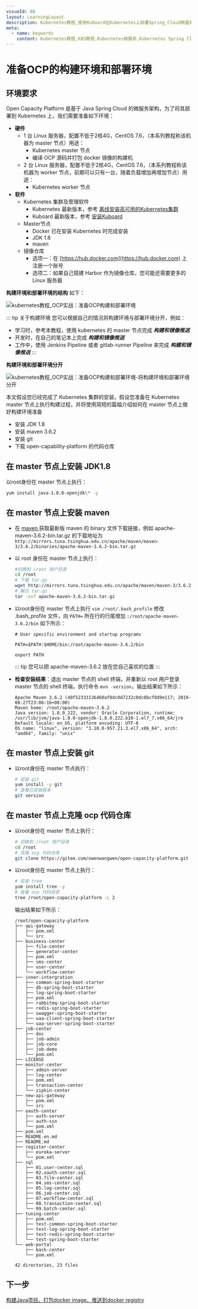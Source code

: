 ```yaml
---
vssueId: 80
layout: LearningLayout
description: Kubernetes教程_使用Kuboard在Kubernetes上部署Spring_Cloud微服务平台OCP_open_capacity_platform微服务能力开放平台_准备构建环境
meta:
  - name: keywords
    content: Kubernetes教程,K8S教程,Kubernetes微服务,Kubernetes Spring Cloud
---
```


# 准备OCP的构建环境和部署环境

<AdSenseTitle/>

## 环境要求

Open Capacity Platform 是基于 Java Spring Cloud 的微服务架构，为了将其部署到 Kubernetes 上，我们需要准备如下环境：

* **硬件**
  * 1 台 Linux 服务器，配置不低于2核4G，CentOS 7.6，（本系列教程称该机器为 master 节点）用途：
    * Kubernetes master 节点
    * 编译 OCP 源码并打包 docker 镜像的构建机
  * 2 台 Linux 服务器，配置不低于2核4G，CentOS 7.6，（本系列教程称该机器为 worker 节点，前期可以只有一台，随着负载增加再增加节点）用途：
    * Kubernetes worker 节点
* **软件**
  * Kubernetes 集群及管理软件
    * Kubernetes 最新版本，参考 [离线安装高可用的Kubernetes集群](/install/install-k8s.html)
    * Kuboard 最新版本，参考 [安装Kuboard](/install/install-kubernetes.html)
  * Master节点
    * Docker 已在安装 Kubernetes 时完成安装
    * JDK 1.8
    * maven
  * 镜像仓库
    * 选项一：在 [https://hub.docker.com](https://hub.docker.com) 上注册一个账号
    * 选项二：如果自己搭建 Harbor 作为镜像仓库，您可能还需要更多的 Linux 服务器

**构建环境和部署环境的结构** 如下：

<p>
  <img src="./prepare.assets/image-20190923143654448.png" alt="kubernetes教程_OCP实战：准备OCP构建和部署环境" style="max-width: 600px;"/>
</p>

::: tip 关于构建环境
您可以根据自己的情况将构建环境与部署环境分开，例如：
* 学习时，参考本教程，使用 kubernetes 的 master 节点完成 ***构建和镜像推送***
* 开发时，在自己的笔记本上完成 ***构建和镜像推送***
* 工作中，使用 Jenkins Pipeline 或者 gitlab-runner Pipeline 来完成 ***构建和镜像推送***
:::

**构建环境和部署环境分开**

  <p>
    <img src="./prepare.assets/image-20190923161110141.png" alt="kubernetes教程_OCP实战：准备OCP构建和部署环境-将构建环境和部署环境分开" style="max-width: 600px;"/>
  </p>

本文假设您已经完成了 Kubernetes 集群的安装，假设您准备在 Kubernetes master 节点上执行构建过程，并将使用简短的篇幅介绍如何在 master 节点上做好构建环境准备
* 安装 JDK 1.8
* 安装 maven 3.6.2
* 安装 git
* 下载 open-capability-platform 的代码仓库

## 在 master 节点上安装 JDK1.8

以root身份在 master 节点上执行：

``` sh
yum install java-1.8.0-openjdk\* -y
```

## 在 master 节点上安装 maven

* 在 [maven ](http://maven.apache.org/download.cgi) 获取最新版 maven 的 binary 文件下载链接，例如 apache-maven-3.6.2-bin.tar.gz 的下载地址为 `http://mirrors.tuna.tsinghua.edu.cn/apache/maven/maven-3/3.6.2/binaries/apache-maven-3.6.2-bin.tar.gz`

* 以 root 身份在 master 节点上执行：
  ```sh
  #切换到 /root 用户目录
  cd /root
  # 下载 tar.gz
  wget http://mirrors.tuna.tsinghua.edu.cn/apache/maven/maven-3/3.6.2/binaries/apache-maven-3.6.2-bin.tar.gz
  # 解压 tar.gz
  tar -xvf apache-maven-3.6.2-bin.tar.gz
  ```
* 以root身份在 master 节点上执行 `vim /root/.bash_profile` 修改 .bash_profile 文件，向 `PATH=` 所在行的行尾增加 `:/root/apache-maven-3.6.2/bin` 如下所示：
  ``` {3}
  # User specific environment and startup programs

  PATH=$PATH:$HOME/bin:/root/apache-maven-3.6.2/bin

  export PATH
  ```
  ::: tip
  您可以把 apache-maven-3.6.2 放在您自己喜欢的位置
  :::

* **检查安装结果**：退出 master 节点的 shell 终端，并重新以 root 用户登录 master 节点的 shell 终端，执行命令 `mvn -version`，输出结果如下所示：
  ```
  Apache Maven 3.6.2 (40f52333136460af0dc0d7232c0dc0bcf0d9e117; 2019-08-27T23:06:16+08:00)
  Maven home: /root/apache-maven-3.6.2
  Java version: 1.8.0_222, vendor: Oracle Corporation, runtime: /usr/lib/jvm/java-1.8.0-openjdk-1.8.0.222.b10-1.el7_7.x86_64/jre
  Default locale: en_US, platform encoding: UTF-8
  OS name: "linux", version: "3.10.0-957.21.3.el7.x86_64", arch: "amd64", family: "unix"
  ```


## 在 master 节点上安装 git

* 以root身份在 master 节点执行：
  ```sh
  # 安装 git
  yum install -y git
  # 查看已安装版本
  git version
  ```

## 在 master 节点上克隆 ocp 代码仓库

* 以root身份在 master 节点上执行：

  ```sh
  # 切换到 /root 用户目录
  cd /root
  # 克隆 ocp 代码仓库
  git clone https://gitee.com/owenwangwen/open-capacity-platform.git
  ```

* 以root身份在 master 节点上执行：

  ```sh
  # 安装 tree
  yum install tree -y
  # 查看 ocp 代码目录
  tree /root/open-capacity-platform -L 2
  ```
  输出结果如下所示：
  ```
  /root/open-capacity-platform
  ├── api-gateway
  │   ├── pom.xml
  │   └── src
  ├── business-center
  │   ├── file-center
  │   ├── generator-center
  │   ├── pom.xml
  │   ├── sms-center
  │   ├── user-center
  │   └── workflow-center
  ├── inner-intergration
  │   ├── common-spring-boot-starter
  │   ├── db-spring-boot-starter
  │   ├── log-spring-boot-starter
  │   ├── pom.xml
  │   ├── rabbitmq-spring-boot-starter
  │   ├── redis-spring-boot-starter
  │   ├── swagger-spring-boot-starter
  │   ├── uaa-client-spring-boot-starter
  │   └── uaa-server-spring-boot-starter
  ├── job-center
  │   ├── doc
  │   ├── job-admin
  │   ├── job-core
  │   ├── job-demo
  │   └── pom.xml
  ├── LICENSE
  ├── monitor-center
  │   ├── admin-server
  │   ├── log-center
  │   ├── pom.xml
  │   ├── transaction-center
  │   └── zipkin-center
  ├── new-api-gateway
  │   ├── pom.xml
  │   └── src
  ├── oauth-center
  │   ├── auth-server
  │   ├── auth-sso
  │   └── pom.xml
  ├── pom.xml
  ├── README.en.md
  ├── README.md
  ├── register-center
  │   ├── eureka-server
  │   └── pom.xml
  ├── sql
  │   ├── 01.user-center.sql
  │   ├── 02.oauth-center.sql
  │   ├── 03.file-center.sql
  │   ├── 04.sms-center.sql
  │   ├── 05.log-center.sql
  │   ├── 06.job-center.sql
  │   ├── 07.workflow-center.sql
  │   ├── 08.transaction-center.sql
  │   └── 09.batch-center.sql
  ├── tuning-center
  │   ├── pom.xml
  │   ├── test-common-spring-boot-starter
  │   ├── test-log-spring-boot-starter
  │   ├── test-redis-spring-boot-starter
  │   └── test-spring-boot-starter
  └── web-portal
      ├── back-center
      └── pom.xml

  42 directories, 23 files
  ```

## 下一步

[构建Java项目、打包docker image、推送到docker registry](./build.html)

